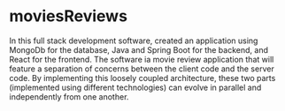 # moviesReviews

In this full stack development software, created an application using MongoDb for the database, Java and Spring Boot for the backend, and React for the frontend. The software ia movie review application that will feature a separation of concerns between the client code and the server code. By implementing this loosely coupled architecture, these two parts (implemented using different technologies) can evolve in parallel and independently from one another. 
